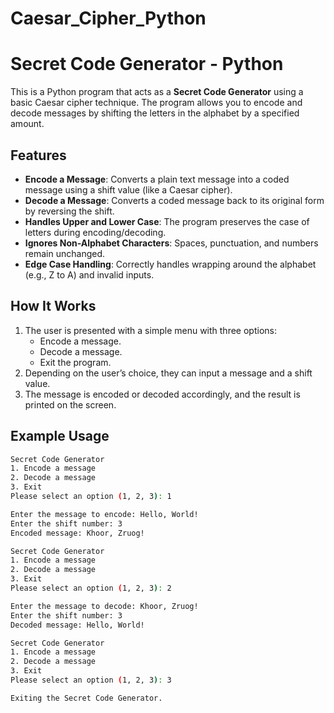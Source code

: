 # Caesar_Cipher_Python

# Secret Code Generator - Python 

This is a Python program that acts as a **Secret Code Generator** using a basic Caesar cipher technique. The program allows you to encode and decode messages by shifting the letters in the alphabet by a specified amount.

## Features
- **Encode a Message**: Converts a plain text message into a coded message using a shift value (like a Caesar cipher).
- **Decode a Message**: Converts a coded message back to its original form by reversing the shift.
- **Handles Upper and Lower Case**: The program preserves the case of letters during encoding/decoding.
- **Ignores Non-Alphabet Characters**: Spaces, punctuation, and numbers remain unchanged.
- **Edge Case Handling**: Correctly handles wrapping around the alphabet (e.g., Z to A) and invalid inputs.

## How It Works
1. The user is presented with a simple menu with three options:
   - Encode a message.
   - Decode a message.
   - Exit the program.
2. Depending on the user’s choice, they can input a message and a shift value.
3. The message is encoded or decoded accordingly, and the result is printed on the screen.

## Example Usage

```bash
Secret Code Generator
1. Encode a message
2. Decode a message
3. Exit
Please select an option (1, 2, 3): 1

Enter the message to encode: Hello, World!
Enter the shift number: 3
Encoded message: Khoor, Zruog!

Secret Code Generator
1. Encode a message
2. Decode a message
3. Exit
Please select an option (1, 2, 3): 2

Enter the message to decode: Khoor, Zruog!
Enter the shift number: 3
Decoded message: Hello, World!

Secret Code Generator
1. Encode a message
2. Decode a message
3. Exit
Please select an option (1, 2, 3): 3

Exiting the Secret Code Generator.

